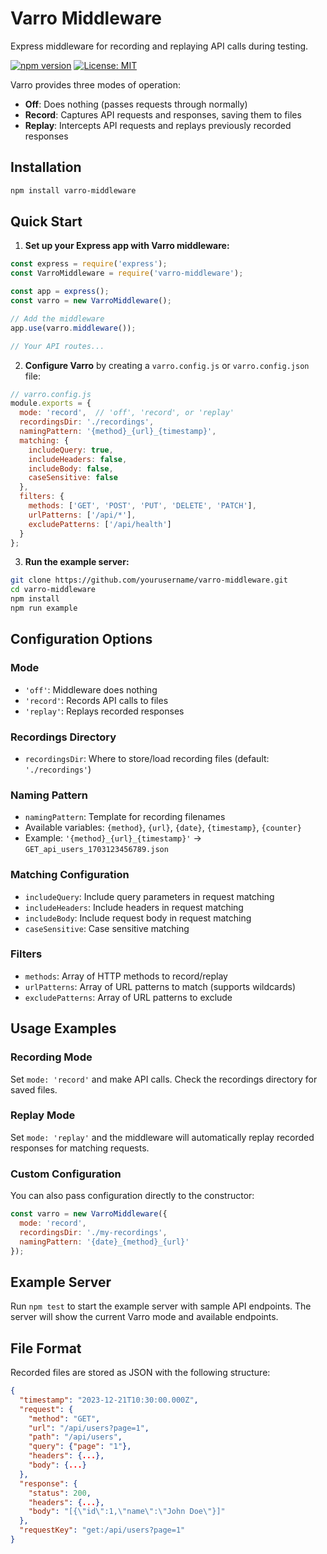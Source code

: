 # Varro Middleware

Express middleware for recording and replaying API calls during testing.

[![npm version](https://badge.fury.io/js/varro-middleware.svg)](https://badge.fury.io/js/varro-middleware)
[![License: MIT](https://img.shields.io/badge/License-MIT-yellow.svg)](https://opensource.org/licenses/MIT)

Varro provides three modes of operation:

- **Off**: Does nothing (passes requests through normally)
- **Record**: Captures API requests and responses, saving them to files
- **Replay**: Intercepts API requests and replays previously recorded responses

## Installation

```bash
npm install varro-middleware
```

## Quick Start

1. **Set up your Express app with Varro middleware:**

```javascript
const express = require('express');
const VarroMiddleware = require('varro-middleware');

const app = express();
const varro = new VarroMiddleware();

// Add the middleware
app.use(varro.middleware());

// Your API routes...
```

2. **Configure Varro** by creating a `varro.config.js` or `varro.config.json` file:

```javascript
// varro.config.js
module.exports = {
  mode: 'record',  // 'off', 'record', or 'replay'
  recordingsDir: './recordings',
  namingPattern: '{method}_{url}_{timestamp}',
  matching: {
    includeQuery: true,
    includeHeaders: false,
    includeBody: false,
    caseSensitive: false
  },
  filters: {
    methods: ['GET', 'POST', 'PUT', 'DELETE', 'PATCH'],
    urlPatterns: ['/api/*'],
    excludePatterns: ['/api/health']
  }
};
```

3. **Run the example server:**

```bash
git clone https://github.com/yourusername/varro-middleware.git
cd varro-middleware
npm install
npm run example
```

## Configuration Options

### Mode
- `'off'`: Middleware does nothing
- `'record'`: Records API calls to files
- `'replay'`: Replays recorded responses

### Recordings Directory
- `recordingsDir`: Where to store/load recording files (default: `'./recordings'`)

### Naming Pattern
- `namingPattern`: Template for recording filenames
- Available variables: `{method}`, `{url}`, `{date}`, `{timestamp}`, `{counter}`
- Example: `'{method}_{url}_{timestamp}'` → `GET_api_users_1703123456789.json`

### Matching Configuration
- `includeQuery`: Include query parameters in request matching
- `includeHeaders`: Include headers in request matching  
- `includeBody`: Include request body in request matching
- `caseSensitive`: Case sensitive matching

### Filters
- `methods`: Array of HTTP methods to record/replay
- `urlPatterns`: Array of URL patterns to match (supports wildcards)
- `excludePatterns`: Array of URL patterns to exclude

## Usage Examples

### Recording Mode
Set `mode: 'record'` and make API calls. Check the recordings directory for saved files.

### Replay Mode
Set `mode: 'replay'` and the middleware will automatically replay recorded responses for matching requests.

### Custom Configuration
You can also pass configuration directly to the constructor:

```javascript
const varro = new VarroMiddleware({
  mode: 'record',
  recordingsDir: './my-recordings',
  namingPattern: '{date}_{method}_{url}'
});
```

## Example Server

Run `npm test` to start the example server with sample API endpoints. The server will show the current Varro mode and available endpoints.

## File Format

Recorded files are stored as JSON with the following structure:

```json
{
  "timestamp": "2023-12-21T10:30:00.000Z",
  "request": {
    "method": "GET",
    "url": "/api/users?page=1",
    "path": "/api/users",
    "query": {"page": "1"},
    "headers": {...},
    "body": {...}
  },
  "response": {
    "status": 200,
    "headers": {...},
    "body": "[{\"id\":1,\"name\":\"John Doe\"}]"
  },
  "requestKey": "get:/api/users?page=1"
}
```
